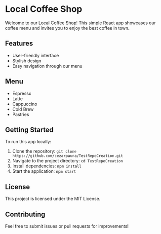 # Local Coffee Shop

Welcome to our Local Coffee Shop! This simple React app showcases our coffee menu and invites you to enjoy the best coffee in town.

## Features
- User-friendly interface
- Stylish design
- Easy navigation through our menu

## Menu
- Espresso
- Latte
- Cappuccino
- Cold Brew
- Pastries

## Getting Started
To run this app locally:
1. Clone the repository: `git clone https://github.com/cezarpauna/TestRepoCreation.git`
2. Navigate to the project directory: `cd TestRepoCreation`
3. Install dependencies: `npm install`
4. Start the application: `npm start`

## License
This project is licensed under the MIT License. 

## Contributing
Feel free to submit issues or pull requests for improvements!
